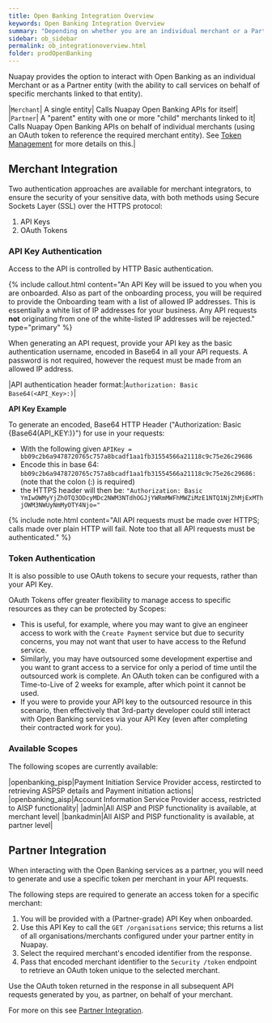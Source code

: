 ```yaml
---
title: Open Banking Integration Overview
keywords: Open Banking Integration Overview
summary: "Depending on whether you are an individual merchant or a Partner (who is managing multiple merchants) your integration with Nuapay will be different."
sidebar: ob_sidebar
permalink: ob_integrationoverview.html
folder: prodOpenBanking
---
```


Nuapay provides the option to  interact with Open Banking as an individual Merchant or as a Partner entity (with the ability to call services on behalf of specific merchants linked to that entity).


|`Merchant`| A single entity| Calls Nuapay Open Banking APIs for itself|
|`Partner`| A "parent" entity with one or more "child" merchants linked to it| Calls Nuapay Open Banking APIs on behalf of individual merchants (using an OAuth token to reference the required merchant entity). See [Token Management](tok_tokenmgmt.html) for more details on this.|


## Merchant Integration

Two authentication approaches are available for merchant integrators, to ensure the security of your sensitive data, with both methods using Secure Sockets Layer (SSL) over the HTTPS protocol:

1. API Keys
1. OAuth Tokens

### API Key Authentication

Access to the API is controlled by HTTP Basic authentication.

{% include callout.html content="An API Key will be issued to you when you are onboarded. Also as part of the onboarding process, you will be required to provide the Onboarding team with a list of allowed IP addresses. This is essentially a white list of IP addresses for your business. Any API requests **not** originating from one of the white-listed IP addresses will be rejected." type="primary" %}


When generating an API request, provide your API key as the basic authentication username, encoded in Base64 in all your API requests.
A password is not required, however the request must be made from an allowed IP address.

|API authentication header format:|`Authorization: Basic Base64(<API_Key>:)`|

**API Key Example**

To generate an encoded, Base64 HTTP Header ("Authorization: Basic {Base64(API_KEY:)}") for use in your requests:

* With the following given `APIKey = bb09c2b6a9478720765c757a8bcadf1aa1fb31554566a21118c9c75e26c29686`
* Encode this in base 64: `bb09c2b6a9478720765c757a8bcadf1aa1fb31554566a21118c9c75e26c29686:` (note that the colon (:) is required)
* the HTTPS header will then be: `"Authorization: Basic YmIwOWMyYjZhOTQ3ODcyMDc2NWM3NTdhOGJjYWRmMWFhMWZiMzE1NTQ1NjZhMjExMThjOWM3NWUyNmMyOTY4Njo="`

{% include note.html content="All API requests must be made over HTTPS; calls made over plain HTTP will fail. Note too that all API requests must be authenticated." %}


### Token Authentication

It is also possible to use OAuth tokens to secure your requests, rather than your API Key.

OAuth Tokens offer greater flexibility to manage access to specific resources as they can be protected by Scopes:

* This is useful, for example, where you may want to give an engineer access to work with the `Create Payment` service but due to security concerns, you may not want that user to have access to the Refund service.
* Similarly, you may have outsourced some development expertise and you want to grant access to a service for only a period of time until the outsourced work is complete. An OAuth token can be configured with a Time-to-Live of 2 weeks for example, after which point it cannot be used.
* If you were to provide your API key to the outsourced resource in this scenario, then effectively that 3rd-party developer could still interact with Open Banking services via your API Key (even after completing their contracted work for you).

### Available Scopes

The following scopes are currently available:


|openbanking_pisp|Payment Initiation Service Provider access, restircted to retrieving ASPSP details and Payment initiation actions|
|openbanking_aisp|Account Information Service Provider access, restricted to AISP functionality|
|admin|All AISP and PISP functionality is available, at merchant level|
|bankadmin|All AISP and PISP functionality is available, at partner level|


## Partner Integration

When interacting with the Open Banking services as a partner, you will need to generate and use a specific token per merchant in your API requests.  

The following steps are required to generate an access token for a specific merchant:

1. You will be provided with a (Partner-grade) API Key when onboarded.
1. Use this API Key to call the `GET /organisations` service; this returns a list of all organisations/merchants configured under your partner entity in Nuapay.
1. Select the required merchant's encoded identifier from the response.
1. Pass that encoded merchant identifier to the `Security /token` endpoint to retrieve an OAuth token unique to the selected merchant.

Use the OAuth token returned in the response in all subsequent API requests generated by you, as partner, on behalf of your merchant.

For more on this see [Partner Integration](ob_partnerintegration.html).
